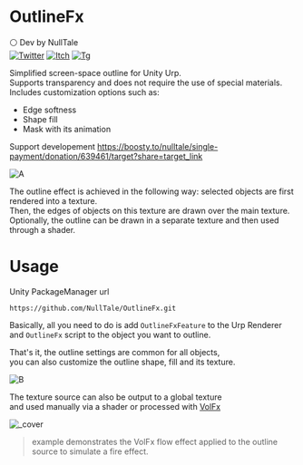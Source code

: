 # OutlineFx
⚪ Dev by NullTale<br>
[![Twitter](https://img.shields.io/badge/Twitter-Twitter?logo=X&color=red)](https://x.com/NullTale)
[![Itch](https://img.shields.io/badge/Web-Itch?logo=Itch.io&color=white)](https://nulltale.itch.io)
[![Tg](https://img.shields.io/badge/Tg-Telegram?logo=telegram&color=white)](https://t.me/nulltalescape)

Simplified screen-space outline for Unity Urp.<br>
Supports transparency and does not require the use of special materials.<br>
Includes customization options such as:<br>
- Edge softness
- Shape fill
- Mask with its animation

Support developement https://boosty.to/nulltale/single-payment/donation/639461/target?share=target_link

![A](https://github.com/NullTale/OutlineFx/assets/1497430/d6367587-2203-47e7-8a13-6d16195f2adc)

The outline effect is achieved in the following way: selected objects are first rendered into a texture.<br>
Then, the edges of objects on this texture are drawn over the main texture.<br>
Optionally, the outline can be drawn in a separate texture and then used through a shader.<br>


# Usage
Unity PackageManager url
```
https://github.com/NullTale/OutlineFx.git
```
Basically, all you need to do is add `OutlineFxFeature` to the Urp Renderer<br>
and `OutlineFx` script to the object you want to outline.<br>

That's it, the outline settings are common for all objects,<br>
you can also customize the outline shape, fill and its texture.

![B](https://github.com/NullTale/OutlineFx/assets/1497430/2d05e249-61dd-40e8-af98-cc3a645495c8)

The texture source can also be output to a global texture <br>
and used manually via a shader or processed with [VolFx](https://github.com/NullTale/VolFx)

![ _cover](https://github.com/user-attachments/assets/5a95752e-e751-4377-b102-898415db8362)<br>
> example demonstrates the VolFx flow effect applied to the outline source to simulate a fire effect.
